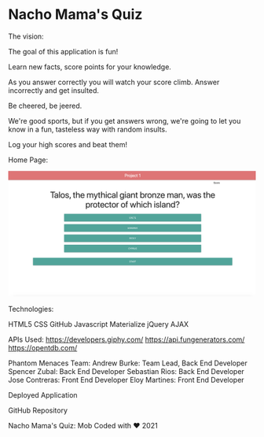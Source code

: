 # Nacho Mama's Quiz

The vision:

The goal of this application is fun!

Learn new facts, score points for your knowledge.

As you answer correctly you will watch your score climb. Answer incorrectly and get insulted.

Be cheered, be jeered.

We're good sports, but if you get answers wrong, we're going to let you know in a fun, tasteless way with random insults.

Log your high scores and beat them!

Home Page:

![Image of Nacho Mama's Quiz](https://github.com/E-Martinez77/Project-1/blob/main/Screen%20Shot%202021-01-31%20at%204.31.10%20PM.png)

Technologies:

HTML5
CSS
GitHub
Javascript
Materialize
jQuery
AJAX

APIs Used:
https://developers.giphy.com/
https://api.fungenerators.com/
https://opentdb.com/

Phantom Menaces Team:
Andrew Burke: Team Lead, Back End Developer
Spencer Zubal: Back End Developer
Sebastian Rios: Back End Developer
Jose Contreras: Front End Developer
Eloy Martines: Front End Developer

Deployed Application

GitHub Repository

Nacho Mama's Quiz: Mob Coded with ♥ 2021
